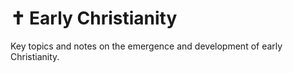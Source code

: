 # ✝️ Early Christianity

Key topics and notes on the emergence and development of early Christianity.